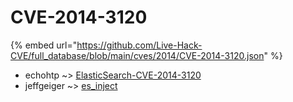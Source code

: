# CVE-2014-3120
{% embed url="https://github.com/Live-Hack-CVE/full_database/blob/main/cves/2014/CVE-2014-3120.json" %}

* echohtp ~> [ElasticSearch-CVE-2014-3120](https://www.alice-snow.ru/2014/database/cve-2014-3120/elasticsearch-cve-2014-3120-echohtp)
* jeffgeiger ~> [es_inject](https://www.alice-snow.ru/2014/database/cve-2014-3120/es_inject-jeffgeiger)